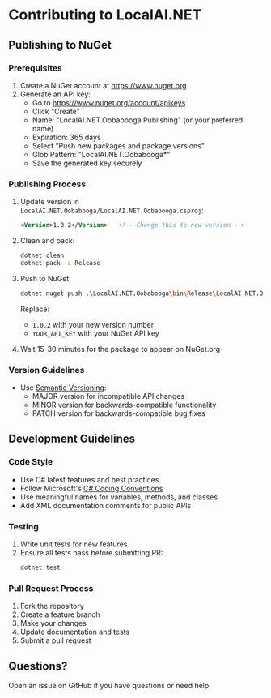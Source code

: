 # Contributing to LocalAI.NET

## Publishing to NuGet

### Prerequisites
1. Create a NuGet account at https://www.nuget.org
2. Generate an API key:
   - Go to https://www.nuget.org/account/apikeys
   - Click "Create"
   - Name: "LocalAI.NET.Oobabooga Publishing" (or your preferred name)
   - Expiration: 365 days
   - Select "Push new packages and package versions"
   - Glob Pattern: "LocalAI.NET.Oobabooga*"
   - Save the generated key securely

### Publishing Process
1. Update version in `LocalAI.NET.Oobabooga/LocalAI.NET.Oobabooga.csproj`:
   ```xml
   <Version>1.0.2</Version>   <!-- Change this to new version -->
   ```

2. Clean and pack:
   ```bash
   dotnet clean
   dotnet pack -c Release
   ```

3. Push to NuGet:
   ```bash
   dotnet nuget push .\LocalAI.NET.Oobabooga\bin\Release\LocalAI.NET.Oobabooga.1.0.2.nupkg --api-key YOUR_API_KEY --source https://api.nuget.org/v3/index.json
   ```
   Replace:
   - `1.0.2` with your new version number
   - `YOUR_API_KEY` with your NuGet API key

4. Wait 15-30 minutes for the package to appear on NuGet.org

### Version Guidelines
- Use [Semantic Versioning](https://semver.org/):
  - MAJOR version for incompatible API changes
  - MINOR version for backwards-compatible functionality
  - PATCH version for backwards-compatible bug fixes

## Development Guidelines

### Code Style
- Use C# latest features and best practices
- Follow Microsoft's [C# Coding Conventions](https://docs.microsoft.com/en-us/dotnet/csharp/fundamentals/coding-style/coding-conventions)
- Use meaningful names for variables, methods, and classes
- Add XML documentation comments for public APIs

### Testing
1. Write unit tests for new features
2. Ensure all tests pass before submitting PR:
   ```bash
   dotnet test
   ```

### Pull Request Process
1. Fork the repository
2. Create a feature branch
3. Make your changes
4. Update documentation and tests
5. Submit a pull request

## Questions?
Open an issue on GitHub if you have questions or need help.
